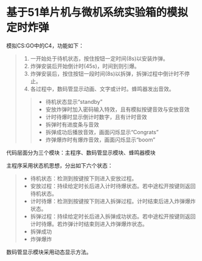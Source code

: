 # 基于51单片机与微机系统实验箱的模拟定时炸弹
模拟CS:GO中的C4，功能如下：
> 1. 一开始处于待机状态，按住按钮一定时间(8s)以安装炸弹。
> 2. 炸弹安装后开始倒计时(45s)，时间到则引爆。
> 3. 炸弹安装后，按住按钮一段时间(8s)以拆弹，拆弹过程中倒计时不停止。
> 4. 各过程中，数码管显示动画、文字或计时。蜂鸣器发出音效。
>> * 待机状态显示“standby”
>> * 安放炸弹时加入密码输入特效，且有模拟按键音效与安放音效
>> * 计时待爆时显示倒计时数字，且有计时音效
>> * 拆弹时有进度条与音效
>> * 拆弹成功后播放音效，画面闪烁显示“Congrats”
>> * 炸弹爆炸时有爆炸音效，画面闪烁显示“boom”


代码层面分为三个模块：主程序、数码管显示模块、蜂鸣器模块

主程序采用状态机思想，分出如下六个状态：
> * 待机状态：检测到按键按下则进入安放过程。
> * 安放过程：持续给定时长后进入计时待爆状态。若中途松开按键则返回待机状态。
> * 计时待爆：检测到按键按下则进入拆弹过程。计时结束后进入炸弹爆炸状态。
> * 拆弹过程：持续给定时长后进入拆弹成功状态。若中途松开按键则返回计时待爆。若炸弹计时结束则进入炸弹爆炸状态。
> * 拆弹成功
> * 炸弹爆炸

数码管显示模块采用动态显示方法。
